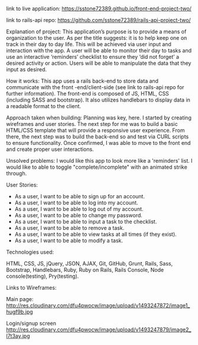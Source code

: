 link to live application: <https://sstone72389.github.io/front-end-project-two/>

link to rails-api repo: <https://github.com/sstone72389/rails-api-project-two/>

Explanation of project: This application’s purpose is to provide a means of organization to the user. As per the title suggests: it is to help keep one on track in their day to day life. This will be achieved via user input and interaction with the app. A user will be able to monitor their day to tasks and use an interactive ‘reminders’ checklist to ensure they ‘did not forget’ a desired activity or action. Users will be able to manipulate the data that they input as desired.

How it works: This app uses a rails back-end to store data and communicate with the front -end/client-side (see link to rails-api repo for further information). The front-end is composed of JS, HTML, CSS (including SASS and bootstrap). It also utilizes handlebars to display data in a readable format to the client.

Approach taken when building: Planning was key, here. I started by creating wireframes and user stories. The next step for me was to build a basic HTML/CSS template that will provide a responsive user experience. From there, the next step was to build the back-end so and test via CURL scripts to ensure functionality. Once confirmed, I was able to move to the front end and create proper user interactions.

Unsolved problems: I would like this app to look more like a 'reminders' list. I would like to able to toggle "complete/incomplete" with an animated strike through. 

User Stories:

* As a user, I want to be able to sign up for an account.
* As a user, I want to be able to log into my account.
* As a user, I want to be able to log out of my account.
* As a user, I want to be able to change my password.
* As a user, I want to be able to input a task to the checklist.
* As a user, I want to be able to remove a task.
* As a user, I want to be able to view tasks at all times (if they exist).
* As a user, I want to be able to modify a task.


Technologies used:

HTML, CSS, JS, jQuery, JSON, AJAX, Git, GitHub, Grunt, Rails, Sass, Bootstrap, Handlebars, Ruby, Ruby on Rails, Rails Console, Node console(testing), Pry(testing).

Links to Wireframes:

Main page:
<http://res.cloudinary.com/dfu4pwocw/image/upload/v1493247872/image1_hugf9b.jpg>

Login/signup screen
<http://res.cloudinary.com/dfu4pwocw/image/upload/v1493247879/image2_l7t3ay.jpg>
